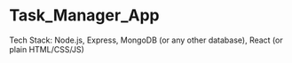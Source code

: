 # Task_Manager_App
Tech Stack: Node.js, Express, MongoDB (or any other database), React (or plain HTML/CSS/JS)

